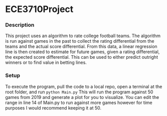 # ECE3710Project

### Description
This project uses an algorithm to rate college football teams. The algorithm is run against games in the past to collect the rating differential from the teams and the actual score differential. From this data, a linear regression line is then created to estimate for future games, given a rating differential, the expected score differential. This can be used to either predict outright winners or to find value in betting lines. 

### Setup
To execute the program, pull the code to a local repo, open a terminal at the root folder, and run
`python Main.py`
This will run the program against 50 games from 2019 and generate a plot for you to visualize. You can edit the range in line 14 of Main.py to run against more games however for time purposes I would recommend keeping it at 50.
